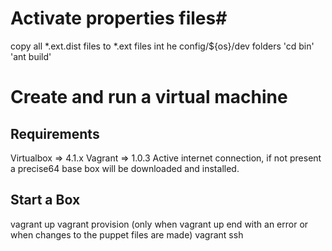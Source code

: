 # Activate properties files#
copy all *.ext.dist files to *.ext files int he config/${os}/dev folders
'cd bin'
'ant build'

# Create and run a virtual machine #

## Requirements ##
Virtualbox => 4.1.x
Vagrant    => 1.0.3
Active internet connection, if not present a precise64 base box will be downloaded and installed.

## Start a Box ##
vagrant up
vagrant provision (only when vagrant up end with an error or when changes to the puppet files are made)
vagrant ssh